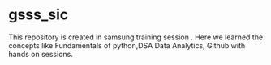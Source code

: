 # gsss_sic
This repository is created in samsung training session . Here we learned the concepts like Fundamentals of python,DSA Data Analytics, Github with hands on sessions.
